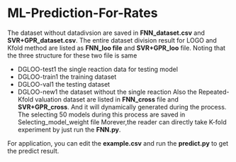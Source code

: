 # ML-Prediction-For-Rates
The dataset without datadivsion are saved in **FNN_dataset.csv** and **SVR+GPR_dataset.csv**.
The entire dataset division result for LOGO and Kfold method are listed as **FNN_loo file** and **SVR+GPR_loo** file.
Noting that the three structure for these two file is same
 - DGLOO-test1  the single reaction data for testing model
 - DGLOO-train1 the training dataset
 - DGLOO-val1   the testing dataset
 - DGLOO-new1  the dataset without the single reaction
Also the Repeated-Kfold valuation dataset are listed in **FNN_cross** file and  **SVR+GPR_cross**. And it will dynamically generated during the process.
The selecting 50 models during this process are saved in Selecting_model_weight file
Morever,the reader can directly take K-fold experiment by just run the **FNN.py**.

For application, you can edit the **example.csv** and run the **predict.py** to get the predict result.

